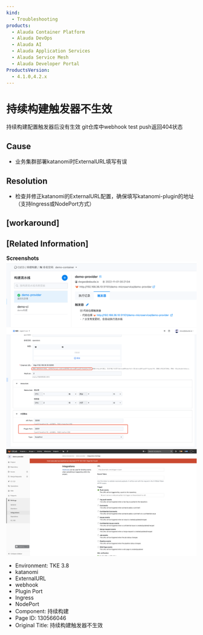 ```yaml
---
kind:
  - Troubleshooting
products:
  - Alauda Container Platform
  - Alauda DevOps
  - Alauda AI
  - Alauda Application Services
  - Alauda Service Mesh
  - Alauda Developer Portal
ProductsVersion:
  - 4.1.0,4.2.x
---
```

<!-- A type of document that involves encountering a fault, diagnosing it, performing root cause analysis, and providing solutions. -->

# 持续构建触发器不生效

持续构建配置触发器后没有生效 git仓库中webhook test push返回404状态

## Cause
- 业务集群部署katanomi时ExternalURL填写有误

## Resolution
- 检查并修正katanomi的ExternalURL配置，确保填写katanomi-plugin的地址（支持Ingress或NodePort方式）

## [workaround]

## [Related Information]
**Screenshots**
![](assets/chi-xu-gou-jian-hong-fa-qi-bu-sheng-xiao/mceclip2_1669084102706_pu9so.png)
![](assets/chi-xu-gou-jian-hong-fa-qi-bu-sheng-xiao/image2022-11-22_17-55-38.png)
![](assets/chi-xu-gou-jian-hong-fa-qi-bu-sheng-xiao/image2022-11-22_17-55-28.png)
- Environment: TKE 3.8
- katanomi
- ExternalURL
- webhook
- Plugin Port
- Ingress
- NodePort
- Component: 持续构建
- Page ID: 130566046
- Original Title: 持续构建触发器不生效
